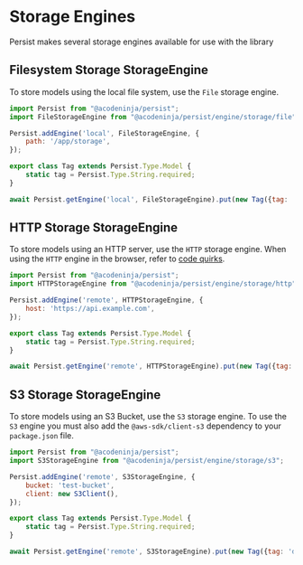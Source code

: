 # Storage Engines

Persist makes several storage engines available for use with the library

## Filesystem Storage StorageEngine

To store models using the local file system, use the `File` storage engine.

```javascript
import Persist from "@acodeninja/persist";
import FileStorageEngine from "@acodeninja/persist/engine/storage/file";

Persist.addEngine('local', FileStorageEngine, {
    path: '/app/storage',
});

export class Tag extends Persist.Type.Model {
    static tag = Persist.Type.String.required;
}

await Persist.getEngine('local', FileStorageEngine).put(new Tag({tag: 'documentation'}));
```

## HTTP Storage StorageEngine

To store models using an HTTP server, use the `HTTP` storage engine. When using the `HTTP` engine in the browser, refer to [code quirks](./code-quirks.md#using-http-engine-in-browser).

```javascript
import Persist from "@acodeninja/persist";
import HTTPStorageEngine from "@acodeninja/persist/engine/storage/http";

Persist.addEngine('remote', HTTPStorageEngine, {
    host: 'https://api.example.com',
});

export class Tag extends Persist.Type.Model {
    static tag = Persist.Type.String.required;
}

await Persist.getEngine('remote', HTTPStorageEngine).put(new Tag({tag: 'documentation'}));
```

## S3 Storage StorageEngine

To store models using an S3 Bucket, use the `S3` storage engine. To use the `S3` engine you must also add the `@aws-sdk/client-s3` dependency to your `package.json` file.

```javascript
import Persist from "@acodeninja/persist";
import S3StorageEngine from "@acodeninja/persist/engine/storage/s3";

Persist.addEngine('remote', S3StorageEngine, {
    bucket: 'test-bucket',
    client: new S3Client(),
});

export class Tag extends Persist.Type.Model {
    static tag = Persist.Type.String.required;
}

await Persist.getEngine('remote', S3StorageEngine).put(new Tag({tag: 'documentation'}));
```
